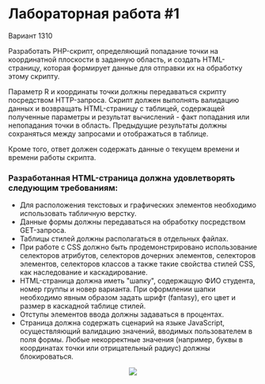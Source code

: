 # Лабораторная работа #1

Вариант 1310

Разработать PHP-скрипт, определяющий попадание точки на координатной плоскости в заданную область, и создать HTML-страницу, которая формирует данные для отправки их на обработку этому скрипту.

Параметр R и координаты точки должны передаваться скрипту посредством HTTP-запроса. Скрипт должен выполнять валидацию данных и возвращать HTML-страницу с таблицей, содержащей полученные параметры и результат вычислений - факт попадания или непопадания точки в область. Предыдущие результаты должны сохраняться между запросами и отображаться в таблице.

Кроме того, ответ должен содержать данные о текущем времени и времени работы скрипта.

### Разработанная HTML-страница должна удовлетворять следующим требованиям:
+ Для расположения текстовых и графических элементов необходимо использовать табличную верстку.
+ Данные формы должны передаваться на обработку посредством GET-запроса.
+ Таблицы стилей должны располагаться в отдельных файлах.
+ При работе с CSS должно быть продемонстрировано использование селекторов атрибутов, селекторов дочерних элементов, селекторов элементов, селекторов классов а также такие свойства стилей CSS, как наследование и каскадирование.
+ HTML-страница должна иметь "шапку", содержащую ФИО студента, номер группы и новер варианта. При оформлении шапки необходимо явным образом задать шрифт (fantasy), его цвет и размер в каскадной таблице стилей.
+ Отступы элементов ввода должны задаваться в процентах.
+ Страница должна содержать сценарий на языке JavaScript, осуществляющий валидацию значений, вводимых пользователем в поля формы. Любые некорректные значения (например, буквы в координатах точки или отрицательный радиус) должны блокироваться.

<p align="center">
  <img src="https://github.com/RAZRULETEL/WEB_ITMO/assets/48093833/126f1e38-ef30-460d-8c86-34c647d27b13" />
</p>
